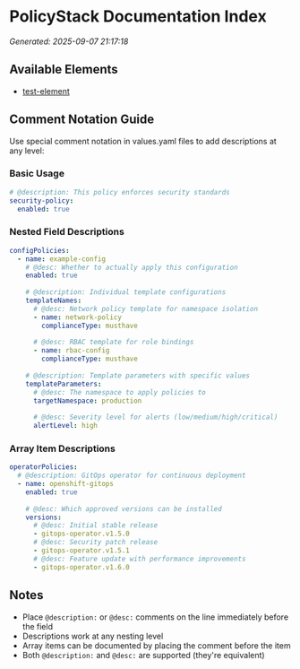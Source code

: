 # PolicyStack Documentation Index

*Generated: 2025-09-07 21:17:18*

## Available Elements

- [test-element](./test-element.md)

## Comment Notation Guide

Use special comment notation in values.yaml files to add descriptions at any level:

### Basic Usage

```yaml
# @description: This policy enforces security standards
security-policy:
  enabled: true
```

### Nested Field Descriptions

```yaml
configPolicies:
  - name: example-config
    # @desc: Whether to actually apply this configuration
    enabled: true
    
    # @description: Individual template configurations
    templateNames:
      # @desc: Network policy template for namespace isolation
      - name: network-policy
        complianceType: musthave
      
      # @desc: RBAC template for role bindings
      - name: rbac-config
        complianceType: musthave
    
    # @description: Template parameters with specific values
    templateParameters:
      # @desc: The namespace to apply policies to
      targetNamespace: production
      
      # @desc: Severity level for alerts (low/medium/high/critical)
      alertLevel: high
```

### Array Item Descriptions

```yaml
operatorPolicies:
  # @description: GitOps operator for continuous deployment
  - name: openshift-gitops
    enabled: true
    
    # @desc: Which approved versions can be installed
    versions:
      # @desc: Initial stable release
      - gitops-operator.v1.5.0
      # @desc: Security patch release
      - gitops-operator.v1.5.1
      # @desc: Feature update with performance improvements
      - gitops-operator.v1.6.0
```

## Notes

- Place `@description:` or `@desc:` comments on the line immediately before the field
- Descriptions work at any nesting level
- Array items can be documented by placing the comment before the item
- Both `@description:` and `@desc:` are supported (they're equivalent)
